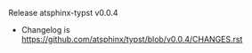 Release atsphinx-typst v0.0.4

- Changelog is https://github.com/atsphinx/typst/blob/v0.0.4/CHANGES.rst
